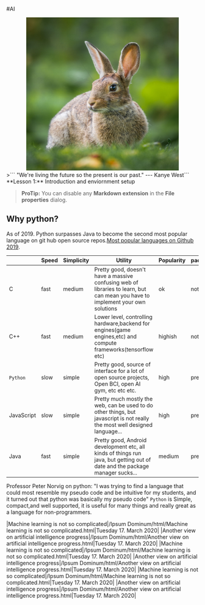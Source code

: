 #AI

<center><img src="../images/rabbit.jpeg" width="400px" height="400px" /></center>
>```
 "We're living the future so the present is our past." --- Kanye West```
<br/>
**Lesson 1:** Introduction and enviornment setup
 
> **ProTip:** You can disable any **Markdown extension** in the **File properties** dialog.


## Why python?

As of 2019. Python surpasses Java to become the second most popular language on git hub open source repos.[Most popular languages on Github 2019](https://octoverse.github.com/#top-languages). 

|                |    Speed                      |Simplicity                   |Utility|Popularity|packagemanager | 
|----------------|-------------------------------|-----------------------------|-----------|----|---|
|C               |fast            |medium           | Pretty good, doesn't have a massive confusing web of libraries to learn, but can mean you have to implement your own solutions          |  ok  | not so good|
|C++          |fast            |medium              | Lower level, controlling hardware,backend for engines(game engines,etc) and compute frameworks(tensorflow etc)  | highish  | not so good
|`Python`          |slow|simple|Pretty good, source of interface for a lot of open source projects, Open BCI, open AI gym, etc etc etc.      |      high      |   pretty good|
|JavaScript          |slow|simple| Pretty much mostly the web, can be used to do other things, but javascript is not really the most well designed language...     |  high |    pretty good|
|  Java     |fast|simple|     Pretty good, Android development etc, all kinds of things run java, but getting out of date and the package manager sucks...             |  medium |  pretty good

Professor Peter Norvig on python: "I was trying to find a language that could most resemble my pseudo code and be intuitive for my students, and it turned out that python was basically my pseudo code"
`Python` is Simple, compact,and well supported, it is useful for many things and really great  as a language for non-programmers.




|Machine learning is not so complicated|/Ipsum Dominum/html/Machine learning is not so complicated.html|Tuesday 17. March 2020|
|Another view on artificial intelligence progress|/Ipsum Dominum/html/Another view on artificial intelligence progress.html|Tuesday 17. March 2020|
|Machine learning is not so complicated|/Ipsum Dominum/html/Machine learning is not so complicated.html|Tuesday 17. March 2020|
|Another view on artificial intelligence progress|/Ipsum Dominum/html/Another view on artificial intelligence progress.html|Tuesday 17. March 2020|
|Machine learning is not so complicated|/Ipsum Dominum/html/Machine learning is not so complicated.html|Tuesday 17. March 2020|
|Another view on artificial intelligence progress|/Ipsum Dominum/html/Another view on artificial intelligence progress.html|Tuesday 17. March 2020|